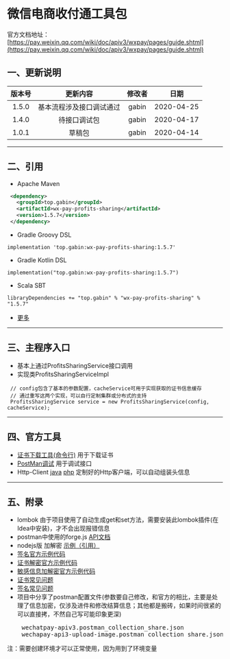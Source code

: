 # 微信电商收付通工具包
官方文档地址： [https://pay.weixin.qq.com/wiki/doc/apiv3/wxpay/pages/guide.shtml](https://pay.weixin.qq.com/wiki/doc/apiv3/wxpay/pages/guide.shtml)

## 一、更新说明
| 版本号 | 更新内容 | 修改者 | 日期
|:-------:|:-------:|:-------:|:-------:|
| 1.5.0 | 基本流程涉及接口调试通过 | gabin | 2020-04-25
| 1.4.0 | 待接口调试包 | gabin | 2020-04-17
| 1.0.1 | 草稿包 | gabin | 2020-04-14

***
## 二、引用
- Apache Maven
```xml
 <dependency>
   <groupId>top.gabin</groupId>
   <artifactId>wx-pay-profits-sharing</artifactId>
   <version>1.5.7</version>
 </dependency>
```
- Gradle Groovy DSL
```
implementation 'top.gabin:wx-pay-profits-sharing:1.5.7'
```

- Gradle Kotlin DSL
```
implementation("top.gabin:wx-pay-profits-sharing:1.5.7")
```

- Scala SBT
```
libraryDependencies += "top.gabin" % "wx-pay-profits-sharing" % "1.5.7"
```

- [更多](https://search.maven.org/artifact/top.gabin/wx-pay-profits-sharing/1.5.7/jar)
***
## 三、主程序入口
- 基本上通过ProfitsSharingService接口调用
- 实现类ProfitsSharingServiceImpl
```
 // config包含了基本的参数配置，cacheService可用于实现获取的证书信息缓存
 // 通过重写这两个实现，可以自行定制集群或分布式的支持
 ProfitsSharingService service = new ProfitsSharingService(config, cacheService);
```
***
## 四、官方工具
- [证书下载工具(命令行)](https://github.com/wechatpay-apiv3/CertificateDownloader) 用于下载证书
- [PostMan调试](https://github.com/wechatpay-apiv3/wechatpay-postman-script) 用于调试接口
- Http-Client [java](https://github.com/wechatpay-apiv3/wechatpay-apache-httpclient) [php](https://github.com/wechatpay-apiv3/wechatpay-guzzle-middleware) 定制好的Http客户端，可以自动组装头信息
***
## 五、附录
- lombok 由于项目使用了自动生成get和set方法，需要安装此lombok插件(在Idea中安装)，才不会出现报错信息
- postman中使用的forge.js [API文档](https://www.npmjs.com/package/node-forge#cipher)
- nodejs版 加解密 [示例（引用）](http://fangzhenqi.xin/art/nodejs/other/86.html)
- [签名官方示例代码](https://wechatpay-api.gitbook.io/wechatpay-api-v3/qian-ming-zhi-nan-1/qian-ming-sheng-cheng)
- [证书解密官方示例代码](https://wechatpay-api.gitbook.io/wechatpay-api-v3/qian-ming-zhi-nan-1/zheng-shu-he-hui-tiao-bao-wen-jie-mi)
- [敏感信息加解密官方示例代码](https://wechatpay-api.gitbook.io/wechatpay-api-v3/qian-ming-zhi-nan-1/min-gan-xin-xi-jia-mi)
- [证书常见问题](https://wechatpay-api.gitbook.io/wechatpay-api-v3/chang-jian-wen-ti/zheng-shu-xiang-guan)
- [签名常见问题](https://wechatpay-api.gitbook.io/wechatpay-api-v3/chang-jian-wen-ti/qian-ming-xiang-guan)
- 项目中分享了postman配置文件(参数要自己修改，和官方的相比，主要是处理了信息加密，仅涉及进件和修改结算信息；其他都是搬砖，如果时间很紧的可以直接拷，不然自己写可能印象更深)
<pre>
    wechatpay-apiv3.postman_collection_share.json
    wechapay-api3-upload-image.postman_collection_share.json
</pre>
注：需要创建环境才可以正常使用，因为用到了环境变量

```变量
```
